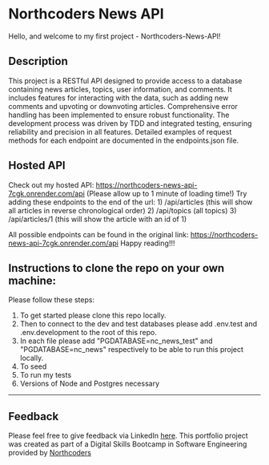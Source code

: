 # Northcoders News API

Hello, and welcome to my first project - Northcoders-News-API!

## Description
This project is a RESTful API designed to provide access to a database containing news articles, topics, user information, and comments. It includes features for interacting with the data, such as adding new comments and upvoting or downvoting articles. Comprehensive error handling has been implemented to ensure robust functionality. The development process was driven by TDD and integrated testing, ensuring reliability and precision in all features. Detailed examples of request methods for each endpoint are documented in the endpoints.json file.

## Hosted API
Check out my hosted API: https://northcoders-news-api-7cgk.onrender.com/api (Please allow up to 1 minute of loading time!)
Try adding these endpoints to the end of the url: 
                                                    1) /api/articles (this will show all articles in reverse chronological order)
                                                    2) /api/topics (all topics)
                                                    3) /api/articles/1 (this will show the article with an id of 1)
                                                    
All possible endpoints can be found in the original link: https://northcoders-news-api-7cgk.onrender.com/api
Happy reading!!!     

## Instructions to clone the repo on your own machine:
Please follow these steps: 

1) To get started please clone this repo locally.
2) Then to connect to the dev and test databases please add .env.test and .env.development to the root of this repo.
3) In each file please add "PGDATABASE=nc_news_test" and "PGDATABASE=nc_news" respectively to be able to run this project locally.
4) To seed
5) To run my tests
6) Versions of Node and Postgres necessary

--- 
## Feedback
Please feel free to give feedback via LinkedIn [here](https://www.linkedin.com/in/james-sewter/).
This portfolio project was created as part of a Digital Skills Bootcamp in Software Engineering provided by [Northcoders](https://northcoders.com/)
